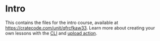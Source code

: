 # Intro

This contains the files for the intro course, available at https://cratecode.com/unit/qfrcfkaw33. Learn more about creating your own lessons with the [CLI](https://github.com/Cratecode/cli) and [upload action](https://github.com/Cratecode/upload-unit).
